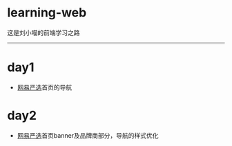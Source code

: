 # learning-web
这是刘小喵的前端学习之路

----


# day1

* [网易严选](http://you.163.com)首页的导航

# day2

* [网易严选](http://you.163.com)首页banner及品牌商部分，导航的样式优化